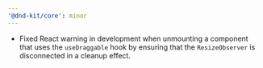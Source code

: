 ```yaml
---
'@dnd-kit/core': minor
---
```


- Fixed React warning in development when unmounting a component that uses the `useDraggable` hook by ensuring that the `ResizeObserver` is disconnected in a cleanup effect.
